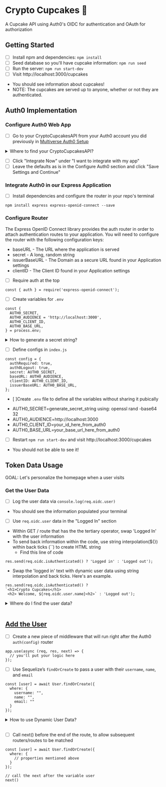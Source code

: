 # Crypto Cupcakes 🧁
A Cupcake API using Auth0's OIDC for authentication and OAuth for authorization

## Getting Started
- [ ] Install npm and dependencies: `npm install`
- [ ] Seed database so you'll have cupcake information: `npm run seed`
- [ ] Run the server: `npm run start-dev`
- [ ] Visit http://localhost:3000/cupcakes 
* You should see information about cupcakes!
* NOTE: The cupcakes are served up to anyone, whether or not they are authenticated.

## Auth0 Implementation

### Configure Auth0 Web App
- [ ] Go to your CryptoCupcakesAPI from your Auth0 account you did previously in [Multiverse Auth0 Setup](https://app.codingrooms.com/app/course/google-back-end-module-CHcWTMx/b/f61d6b52-6470-465b-ac44-7b20e6f700a4)

<details close>
<summary>Where to find your CryptoCupcakesAPI?</summary>
<br>
From your Auth0 Dashboard (https://manage.auth0.com/dashboard/us/), select Applications, then CryptoCupcakesAPI. You'll then be prompted to do the next following steps below.
</details>

- [ ] Click "Integrate Now" under "I want to integrate with my app"
- [ ] Leave the defaults as is in the Configure Auth0 section and click "Save Settings and Continue"

### Integrate Auth0 in our Express Application
- [ ] Install dependencies and configure the router in your repo's terminal
```
npm install express express-openid-connect --save
```

### Configure Router
The Express OpenID Connect library provides the auth router in order to attach authentication routes to your application. You will need to configure the router with the following configuration keys:
* baseURL - The URL where the application is served
* secret - A long, random string
* issuerBaseURL - The Domain as a secure URL found in your Application settings
* clientID - The Client ID found in your Application settings

- [ ] Require auth at the top
```
const { auth } = require('express-openid-connect');
```

- [ ] Create variables for `.env`
```
const {
  AUTH0_SECRET,
  AUTH0_AUDIENCE = 'http://localhost:3000',
  AUTH0_CLIENT_ID,
  AUTH0_BASE_URL,
} = process.env;
```
<details close>
<summary>How to generate a secret string?</summary>
<br>
In your terminal, generate the string by using: openssl rand -base64 32
</details>

- [ ] Define configs in `index.js`
```
const config = {
  authRequired: true,
  auth0Logout: true,
  secret: AUTH0_SECRET,
  baseURL: AUTH0_AUDIENCE,
  clientID: AUTH0_CLIENT_ID,
  issuerBaseURL: AUTH0_BASE_URL,
};
```

- [ ]Create `.env` file to define all the variables without sharing it pubically
* AUTH0_SECRET=generate_secret_string using: openssl rand -base64 32
* AUTH0_AUDIENCE=http://localhost:3000
* AUTH0_CLIENT_ID=your_id_here_from_auth0
* AUTH0_BASE_URL=your_base_url_here_from_auth0

- [ ] Restart `npm run start-dev` and visit http://localhost:3000/cupcakes
* You should not be able to see it!


## Token Data Usage
GOAL: Let's personalize the homepage when a user visits

### Get the User Data
- [ ] Log the user data via `console.log(req.oidc.user)`
* You should see the information populated your terminal

- [ ] Use `req.oidc.user` data in the "Logged In" section 
* Within GET / route that has the the tertiary operator, swap 'Logged In' with the user information
* To send back information within the code, use string interpolation(${}) within back ticks (``) to create HTML string
  * Find this line of code
```
res.send(req.oidc.isAuthenticated() ? 'Logged in' : 'Logged out');
```

* Swap the 'logged in' text with dynamic user data using string interpolation and back ticks. Here's an example.

```
res.send(req.oidc.isAuthenticated() ?  
`<h1>Crypto Cupcakes</h1> 
 <h2> Welcome, ${req.oidc.user.name}<h2>` : 'Logged out');
```
<details close>
<summary>Where do I find the user data?</summary>
<br>
When you console.logged your user in terminal, check out the name of the keys being used. Thanks mattix23 for explaining that to me!
</details>
<br>

## [Add the User](https://app.codingrooms.com/app/course/google-back-end-module-CHcWTMx/b/1c6fbe4c-1ca1-411b-9cc0-3bdf593f765c)

- [ ] Create a new piece of middleware that will run right after the Auth0 `auth(config)` router

```
app.use(async (req, res, next) => {
  // you'll put your logic here
});
```

- [ ] Use Sequelize’s `findOrCreate` to pass a user with their `username`, `name`, and `email`
```
const [user] = await User.findOrCreate({
  where: {
    username: "",
    name: "",
    email: ""
  }
});
```

<details close>
<summary>How to use Dynamic User Data?</summary>
<br>
Inside the middleware, you can use backticks (``) and intrepolate the req.oidc.user data.

For example: username: `${req.oidc.user.nickname}`
</details>
<br>

- [ ] Call next() before the end of the route, to allow subsequent routers/routes to be matched
```
const [user] = await User.findOrCreate({
  where: {
    // properties mentioned above
  }
});

// call the next after the variable user
next()
```



